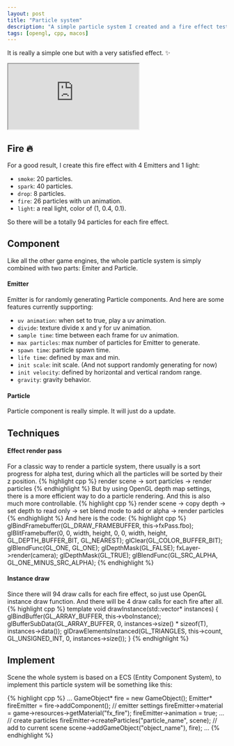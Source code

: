 ```yaml
---
layout: post
title: "Particle system"
description: "A simple particle system I created and a fire effect test scene."
tags: [opengl, cpp, macos]
---
```


It is really a simple one but with a very satisfied effect. :sparkles:

<div class="embed-responsive embed-responsive-16by9">
<iframe src="https://www.youtube.com/embed/mp6ohizWPgw?loop=1&playlist=mp6ohizWPgw&modestbranding=1&autohide=1&showinfo=0&controls=0" allowfullscreen></iframe>
</div>

## Fire :fire:

For a good result, I create this fire effect with 4 Emitters and 1 light:

- `smoke`: 20 particles.
- `spark`: 40 particles.
- `drop`: 8 particles.
- `fire`: 26 particles with un animation.
- `light`: a real light, color of (1, 0.4, 0.1).

So there will be a totally 94 particles for each fire effect.

## Component
Like all the other game engines, the whole particle system is simply combined with two parts: Emiter and Particle.

#### Emitter
Emitter is for randomly generating Particle components. And here are some features currently supporting:
- `uv animation`: when set to true, play a uv animation.
- `divide`: texture divide x and y for uv animation.
- `sample time`: time between each frame for uv animation.
- `max particles`: max number of particles for Emitter to generate.
- `spawn time`: particle spawn time.
- `life time`: defined by max and min.
- `init scale`: init scale. (And not support randomly generating for now)
- `init velocity`: defined by horizontal and vertical random range.
- `gravity`: gravity behavior.

#### Particle
Particle component is really simple. It will just do a update.

## Techniques

#### Effect render pass
For a classic way to render a particle system, there usually is a sort progress for alpha test, during which all the particles will be sorted by their z position.
{% highlight cpp %}
render scene -> sort particles -> render particles
{% endhighlight %}
But by using OpenGL depth map settings, there is a more efficient way to do a particle rendering. And this is also much more controllable.
{% highlight cpp %}
render scene -> copy depth -> set depth to read only ->
set blend mode to add or alpha -> render particles
{% endhighlight %}
And here is the code:
{% highlight cpp %}
glBindFramebuffer(GL_DRAW_FRAMEBUFFER, this->fxPass.fbo);
glBlitFramebuffer(0, 0, width, height, 0, 0, width, height, GL_DEPTH_BUFFER_BIT, GL_NEAREST);
glClear(GL_COLOR_BUFFER_BIT);
glBlendFunc(GL_ONE, GL_ONE);
glDepthMask(GL_FALSE);
fxLayer->render(camera);
glDepthMask(GL_TRUE);
glBlendFunc(GL_SRC_ALPHA, GL_ONE_MINUS_SRC_ALPHA);
{% endhighlight %}

#### Instance draw
Since there will 94 draw calls for each fire effect, so just use OpenGL instance draw function. And there will be 4 draw calls for each fire after all.
{% highlight cpp %}
template <typename T> void drawInstance(std::vector<T>* instances) {
  glBindBuffer(GL_ARRAY_BUFFER, this->vboInstance);
  glBufferSubData(GL_ARRAY_BUFFER, 0, instances->size() * sizeof(T), instances->data());
  glDrawElementsInstanced(GL_TRIANGLES, this->count, GL_UNSIGNED_INT, 0, instances->size());
}
{% endhighlight %}

## Implement
Scene the whole system is based on a ECS (Entity Component System), to implement this particle system will be something like this:

{% highlight cpp %}
...
GameObject* fire = new GameObject();
Emitter* fireEmitter = fire->addComponent<Emitter>();
// emitter settings
fireEmitter->material = game->resources->getMaterial("fx_fire");
fireEmitter->animation = true;
...
// create particles
fireEmitter->createParticles("particle_name", scene);
// add to current scene
scene->addGameObject("object_name"), fire);
...
{% endhighlight %}
